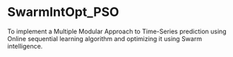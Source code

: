 # SwarmIntOpt_PSO
To implement a Multiple Modular Approach to Time-Series prediction using Online sequential learning algorithm and optimizing it using Swarm intelligence.
